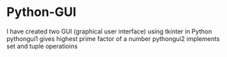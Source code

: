 # Python-GUI
I have created two GUI (graphical user interface) using tkinter in Python
pythongui1 gives highest prime factor of a number
pythongui2 implements set and tuple operatioins
